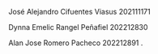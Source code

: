 José Alejandro Cifuentes Viasus 202111171


Dynna Emelic Rangel Peñafiel    202212830


Alan Jose Romero Pacheco        202212891 .

